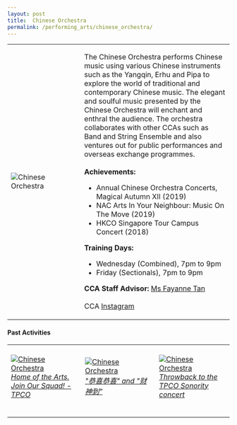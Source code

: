 ```yaml
---
layout: post
title:  Chinese Orchestra
permalink: /performing_arts/chinese_orchestra/
---
```


<div>
<table>
    <tr>
        <td style="width:33%"><image src="{{site.baseurl}}/images/CCA_chinese_orchestra.jpg" style="display:block;margin-left:auto;margin-right:auto;" alt="Chinese Orchestra"></image></td>
        <td>
            <p>
                The Chinese Orchestra performs Chinese music using various Chinese instruments such as the Yangqin, Erhu and Pipa to explore the world of traditional and contemporary Chinese music. The elegant and soulful music presented by the Chinese Orchestra will enchant and enthral the audience. The orchestra collaborates with other CCAs such as Band and String Ensemble and also ventures out for public performances and overseas exchange programmes.<br>
                <br>
                <b>Achievements:</b><br>
                <ul>
                    <li>Annual Chinese Orchestra Concerts, Magical Autumn XII (2019)</li>
                    <li>NAC Arts In Your Neighbour: Music On The Move (2019)</li>
                    <li>HKCO Singapore Tour Campus Concert (2018)</li>
                </ul>
            </p>
            <p>
                <b>Training Days:</b><br>
                <ul>
                    <li>Wednesday (Combined), 7pm to 9pm</li>
                    <li>Friday (Sectionals), 7pm to 9pm</li>
                </ul>
            </p>
            <p>
                <b>CCA Staff Advisor:</b> <a href="mailto:sokpeng@tp.edu.sg">Ms Fayanne Tan</a><br>
                <br>
                CCA <a href="https://www.instagram.com/tpchineseorchestra">Instagram</a>
            </p>
        </td>
    </tr>
</table>
</div>

#### Past Activities

<table>
    <tr>
        <td style="width:33%"><br>
            <a href="https://www.instagram.com/p/CJut_YlnnKL/">
                <image src="{{site.baseurl}}/images/CCA-CO_IG4.png" style="display:block;margin-left:auto;margin-right:auto;" alt="Chinese Orchestra">
                <h6 style="margin-top:0%">Home of the Arts. Join Our Squad! - TPCO</h6>
                </image>
            </a>
        </td>
        <td style="width:33%"><br>
            <a href="https://www.instagram.com/p/CLgaHrhHydq/">
                <image src="{{site.baseurl}}/images/CCA-CO_IG5.png" style="display:block;margin-left:auto;margin-right:auto;" alt="Chinese Orchestra">
                <h6 style="margin-top:0%">"恭喜恭喜" and "财神到”</h6>
                </image>
            </a>
        </td>
        <td style="width:33%"><br>
            <a href="https://www.instagram.com/p/CANAT5Tn8LJ/">
                <image src="{{site.baseurl}}/images/CCA-CO_IG3.png" style="display:block;margin-left:auto;margin-right:auto;" alt="Chinese Orchestra">
                <h6 style="margin-top:0%">Throwback to the TPCO Sonority concert</h6>    
                </image>
            </a>
        </td>
    </tr>
</table>


